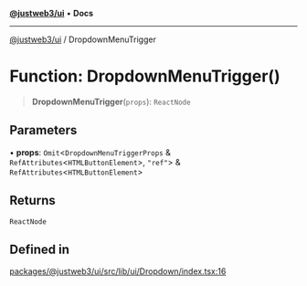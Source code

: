 [**@justweb3/ui**](../README.md) • **Docs**

***

[@justweb3/ui](../globals.md) / DropdownMenuTrigger

# Function: DropdownMenuTrigger()

> **DropdownMenuTrigger**(`props`): `ReactNode`

## Parameters

• **props**: `Omit`\<`DropdownMenuTriggerProps` & `RefAttributes`\<`HTMLButtonElement`\>, `"ref"`\> & `RefAttributes`\<`HTMLButtonElement`\>

## Returns

`ReactNode`

## Defined in

[packages/@justweb3/ui/src/lib/ui/Dropdown/index.tsx:16](https://github.com/JustaName-id/JustaName-sdk/blob/dc845c10af242e3ca87d95ef392516ac0bfa8b95/packages/@justweb3/ui/src/lib/ui/Dropdown/index.tsx#L16)

